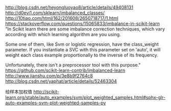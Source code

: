 http://blog.csdn.net/heyongluoyao8/article/details/49408131
http://d0evi1.com/sklearn/imbalanced_classes/
http://10tiao.com/html/162/201608/2650718717/1.html
https://stackoverflow.com/questions/15065833/imbalance-in-scikit-learn
"In Scikit learn there are some imbalance correction techniques, which vary according with which learning algorithm are you using.

Some one of them, like Svm or logistic regression, have the class_weight parameter. If you instantiate a SVC with this parameter set on 'auto', it will weight each class example proportionally to the inverse of its frequency.

Unfortunately, there isn't a preprocessor tool with this purpose."
https://github.com/scikit-learn-contrib/imbalanced-learn
http://www.jianshu.com/p/3e8b9f2764c8
http://blog.csdn.net/yaphat/article/details/52463304

给样本加权值
http://scikit-learn.org/stable/auto_examples/svm/plot_weighted_samples.html#sphx-glr-auto-examples-svm-plot-weighted-samples-py